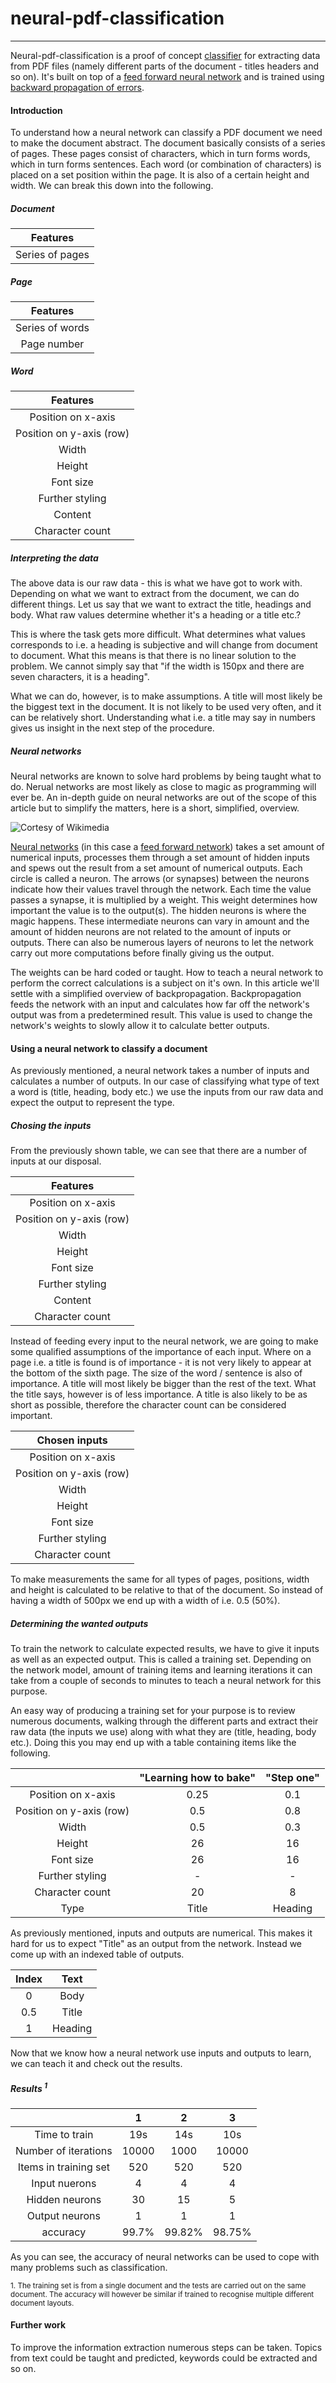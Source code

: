 # neural-pdf-classification
---
Neural-pdf-classification is a proof of concept [classifier](https://en.wikipedia.org/wiki/Linear_classifier) for extracting data from PDF files (namely different parts of the document - titles headers and so on). It's built on top of a [feed forward neural network](https://en.wikipedia.org/wiki/Feedforward_neural_network) and is trained using [backward propagation of errors](https://en.wikipedia.org/wiki/Backpropagation).



#### Introduction

To understand how a neural network can classify a PDF document we need to make the document abstract. The document basically consists of a series of pages. These pages consist of characters, which in turn forms words, which in turn forms sentences. Each word (or combination of characters) is placed on a set position within the page. It is also of a certain height and width. We can break this down into the following.

##### Document
| Features      |
|:-------------:|
|Series of pages|

##### Page
| Features      |
|:-------------:|
|Series of words|
|Page number    |

##### Word
| Features               |
|:----------------------:|
|Position on x-axis      |
|Position on y-axis (row)|
|Width                   |
|Height                  |
|Font size               |
|Further styling         |
|Content                 |
|Character count         |

##### Interpreting the data

The above data is our raw data - this is what we have got to work with. Depending on what we want to extract from the document, we can do different things. Let us say that we want  to extract the title, headings and body. What raw values determine whether it's a heading or a title etc.?

This is where the task gets more difficult. What determines what values corresponds to i.e. a heading is subjective and will change from document to document. What this means is that there is no linear solution to the problem. We cannot simply say that "if the width is 150px and there are seven characters, it is a heading". 

What we can do, however, is to make assumptions. A title will most likely be the biggest text in the document. It is not likely to be used very often, and it can be relatively short. Understanding what i.e. a title may say in numbers gives us insight in the next step of the procedure.

##### Neural networks

Neural networks are known to solve hard problems by being taught what to do. Nerual networks are most likely as close to magic as programming will ever be. An in-depth guide on neural networks are out of the scope of this article but to simplify the matters, here is a short, simplified, overview.

![Cortesy of Wikimedia][neural network]

[neural network]: https://upload.wikimedia.org/wikipedia/commons/thumb/4/46/Colored_neural_network.svg/296px-Colored_neural_network.svg.png

[Neural networks](https://en.wikipedia.org/wiki/Artificial_neural_network) (in this case a [feed forward network](https://en.wikipedia.org/wiki/Feedforward_neural_network)) takes a set amount of numerical inputs, processes them through a set amount of hidden inputs and spews out the result from a set amount of numerical outputs. Each circle is called a neuron. The arrows (or synapses) between the neurons indicate how their values travel through the network. Each time the value passes a synapse, it is multiplied by a weight. This weight determines how important the value is to the output(s). The hidden neurons is where the magic happens. These intermediate neurons can vary in amount and the amount of hidden neurons are not related to the amount of inputs or outputs. There can also be numerous layers of neurons to let the network carry out more computations before finally giving us the output.

The weights can be hard coded or taught. How to teach a neural network to perform the correct calculations is a subject on it's own. In this article we'll settle with a simplified overview of backpropagation. Backpropagation feeds the network with an input and calculates how far off the network's output was from a predetermined result. This value is used to change the network's weights to slowly allow it to calculate better outputs.

#### Using a neural network to classify a document

As previously mentioned, a neural network takes a number of inputs and calculates a number of outputs. In our case of classifying what type of text a word is (title, heading, body etc.) we use the inputs from our raw data and expect the output to represent the type. 

##### Chosing the inputs

From the previously shown table, we can see that there are a number of inputs at our disposal.

| Features               |
|:----------------------:|
|Position on x-axis      |
|Position on y-axis (row)|
|Width                   |
|Height                  |
|Font size               |
|Further styling         |
|Content                 |
|Character count         |

Instead of feeding every input to the neural network, we are going to make some qualified assumptions of the importance of each input. Where on a page i.e. a title is found is of importance - it is not very likely to appear at the bottom of the sixth page. The size of the word / sentence is also of importance. A title will most likely be bigger than the rest of the text. What the title says, however is of less importance. A title is also likely to be as short as possible, therefore the character count can be considered important.

| Chosen inputs          |
|:----------------------:|
|Position on x-axis      |
|Position on y-axis (row)|
|Width                   |
|Height                  |
|Font size               |
|Further styling         |
|Character count         |

To make measurements the same for all types of pages, positions, width and height is calculated to be relative to that of the document. So instead of having a width of 500px we end up with a width of i.e. 0.5 (50%). 

##### Determining the wanted outputs

To train the network to calculate expected results, we have to give it inputs as well as an expected output. This is called a training set. Depending on the network model, amount of training items and learning iterations it can take from a couple of seconds to minutes to teach a neural network for this purpose. 

An easy way of producing a training set for your purpose is to review numerous documents, walking through the different parts and extract their raw data (the inputs we use) along with what they are (title, heading, body etc.). Doing this you may end up with a table containing items like the following.

|                        |"Learning how to bake" | "Step one" | 
|:----------------------:|:---------------------:|:----------:|
|Position on x-axis      |0.25                   |0.1         |
|Position on y-axis (row)|0.5                    |0.8         |
|Width                   |0.5                    |0.3         |
|Height                  |26                     |16          |
|Font size               |26                     |16          |
|Further styling         |-                      |-           |
|Character count         |20                     |8           |
|Type                    |Title                  |Heading     |

As previously mentioned, inputs and outputs are numerical. This makes it hard for us to expect "Title" as an output from the network. Instead we come up with an indexed table of outputs.

|Index|Text   |
|:---:|:-----:|
|0    |Body   |
|0.5  |Title  |
|1    |Heading|

Now that we know how a neural network use inputs and outputs to learn, we can teach it and check out the results.

##### Results <sup>1<sup>

|                      |1     |2    |3     |
|:--------------------:|:----:|:---:|:----:|
|Time to train         |19s   |14s  |10s   |
|Number of iterations  |10000 |1000 |10000 |
|Items in training set |520   |520  |520   |
|Input nuerons         |4     |4    |4     |
|Hidden neurons        |30    |15   |5     |
|Output neurons        |1     |1    |1     |
|accuracy              |99.7%|99.82%|98.75%|

As you can see, the accuracy of neural networks can be used to cope with many problems such as classification.

<sub>1. The training set is from a single document and the tests are carried out on the same document. The accuracy will however be similar if trained to recognise multiple different document layouts.</sub>

#### Further work

To improve the information extraction numerous steps can be taken. Topics from text could be taught and predicted, keywords could be extracted and so on.